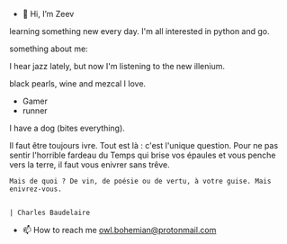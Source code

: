 - 👋 Hi, I’m Zeev

learning something new every day.
I'm all interested in python and go.

something about me: 

I hear jazz lately, but now I'm listening to the new illenium.

black pearls, wine and mezcal I love.

- Gamer
- runner

I have a dog (bites everything).


 Il faut être toujours ivre. Tout est là : c'est l'unique question. Pour ne pas sentir l'horrible fardeau du Temps qui brise vos épaules et vous penche vers la terre, il faut vous enivrer sans trêve.

    Mais de quoi ? De vin, de poésie ou de vertu, à votre guise. Mais enivrez-vous.
    
    
    | Charles Baudelaire
    



- 📫 How to reach me owl.bohemian@protonmail.com




<!---
llzeevll33/llzeevll33 is a ✨ special ✨ repository because its `README.md` (this file) appears on your GitHub profile.
You can click the Preview link to take a look at your changes.
--->
